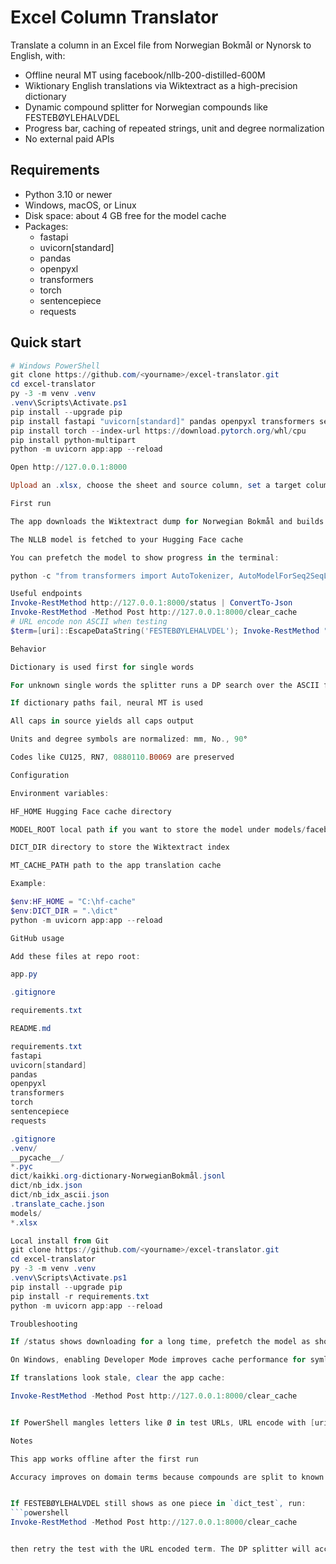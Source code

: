 # Excel Column Translator

Translate a column in an Excel file from Norwegian Bokmål or Nynorsk to English, with:
- Offline neural MT using facebook/nllb-200-distilled-600M
- Wiktionary English translations via Wiktextract as a high-precision dictionary
- Dynamic compound splitter for Norwegian compounds like FESTEBØYLEHALVDEL
- Progress bar, caching of repeated strings, unit and degree normalization
- No external paid APIs

## Requirements

- Python 3.10 or newer
- Windows, macOS, or Linux
- Disk space: about 4 GB free for the model cache
- Packages:
  - fastapi
  - uvicorn[standard]
  - pandas
  - openpyxl
  - transformers
  - torch
  - sentencepiece
  - requests

## Quick start

```powershell
# Windows PowerShell
git clone https://github.com/<yourname>/excel-translator.git
cd excel-translator
py -3 -m venv .venv
.venv\Scripts\Activate.ps1
pip install --upgrade pip
pip install fastapi "uvicorn[standard]" pandas openpyxl transformers sentencepiece requests
pip install torch --index-url https://download.pytorch.org/whl/cpu
pip install python-multipart
python -m uvicorn app:app --reload

Open http://127.0.0.1:8000

Upload an .xlsx, choose the sheet and source column, set a target column, keep “Use dictionary first” on, click Translate. The file will download when complete.

First run

The app downloads the Wiktextract dump for Norwegian Bokmål and builds dict/nb_idx.json and dict/nb_idx_ascii.json

The NLLB model is fetched to your Hugging Face cache

You can prefetch the model to show progress in the terminal:

python -c "from transformers import AutoTokenizer, AutoModelForSeq2SeqLM; m='facebook/nllb-200-distilled-600M'; AutoTokenizer.from_pretrained(m); AutoModelForSeq2SeqLM.from_pretrained(m); print('cached')"

Useful endpoints
Invoke-RestMethod http://127.0.0.1:8000/status | ConvertTo-Json
Invoke-RestMethod -Method Post http://127.0.0.1:8000/clear_cache
# URL encode non ASCII when testing
$term=[uri]::EscapeDataString('FESTEBØYLEHALVDEL'); Invoke-RestMethod "http://127.0.0.1:8000/dict_test?term=$term" | ConvertTo-Json

Behavior

Dictionary is used first for single words

For unknown single words the splitter runs a DP search over the ASCII folded form to find parts found in the dictionary, only accepting splits that map every part to a known dictionary entry

If dictionary paths fail, neural MT is used

All caps in source yields all caps output

Units and degree symbols are normalized: mm, No., 90°

Codes like CU125, RN7, 0880110.B0069 are preserved

Configuration

Environment variables:

HF_HOME Hugging Face cache directory

MODEL_ROOT local path if you want to store the model under models/facebook/nllb-200-distilled-600M

DICT_DIR directory to store the Wiktextract index

MT_CACHE_PATH path to the app translation cache

Example:

$env:HF_HOME = "C:\hf-cache"
$env:DICT_DIR = ".\dict"
python -m uvicorn app:app --reload

GitHub usage

Add these files at repo root:

app.py

.gitignore

requirements.txt

README.md

requirements.txt
fastapi
uvicorn[standard]
pandas
openpyxl
transformers
torch
sentencepiece
requests

.gitignore
.venv/
__pycache__/
*.pyc
dict/kaikki.org-dictionary-NorwegianBokmål.jsonl
dict/nb_idx.json
dict/nb_idx_ascii.json
.translate_cache.json
models/
*.xlsx

Local install from Git
git clone https://github.com/<yourname>/excel-translator.git
cd excel-translator
py -3 -m venv .venv
.venv\Scripts\Activate.ps1
pip install --upgrade pip
pip install -r requirements.txt
python -m uvicorn app:app --reload

Troubleshooting

If /status shows downloading for a long time, prefetch the model as shown above

On Windows, enabling Developer Mode improves cache performance for symlinks

If translations look stale, clear the app cache:

Invoke-RestMethod -Method Post http://127.0.0.1:8000/clear_cache


If PowerShell mangles letters like Ø in test URLs, URL encode with [uri]::EscapeDataString(...)

Notes

This app works offline after the first run

Accuracy improves on domain terms because compounds are split to known parts before MT


If FESTEBØYLEHALVDEL still shows as one piece in `dict_test`, run:
```powershell
Invoke-RestMethod -Method Post http://127.0.0.1:8000/clear_cache


then retry the test with the URL encoded term. The DP splitter will accept only splits that map every part to a dictionary entry, which yields something like attachment bracket half.
